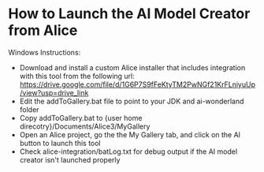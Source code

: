 How to Launch the AI Model Creator from Alice
============================================

Windows Instructions:
 - Download and install a custom Alice installer that includes integration with this tool from the following url:
     https://drive.google.com/file/d/1G6P7S9fFeKtyTM2PwNGf21KrFLniyuUp/view?usp=drive_link
 - Edit the addToGallery.bat file to point to your JDK and ai-wonderland folder
 - Copy addToGallery.bat to {user home direcotry}/Documents/Alice3/MyGallery
 - Open an Alice project, go the the My Gallery tab, and click on the AI button to launch this tool
 - Check alice-integration/batLog.txt for debug output if the AI model creator isn't launched properly
